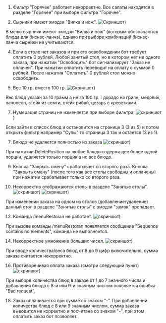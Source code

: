 1. Фильтр "Горячее" работает некорректно. 
Все салаты находятся в разделе "Горячее" при выборе фильтра "Горячее".

2. Сырники имеют эмодзи "Вилка и нож". ![Скриншот](https://github.com/McCenzly/-Kontur_QA_course_bot/blob/main/%D0%A1%D1%8B%D1%80%D0%BD%D0%B8%D0%BA%D0%B8%20%D0%B8%D0%BC%D0%B5%D1%8E%D1%82%20%D1%8D%D0%BC%D0%BE%D0%B4%D0%B7%D0%B8%20%22%D0%92%D0%B8%D0%BB%D0%BA%D0%B0%20%D0%B8%20%D0%BD%D0%BE%D0%B6%22.png))

В меню сырники имеют эмодзи "Вилка и нож" (которым обозначаются блюда для бизнес-ланча), однако при выборе комбинаций бизнес-ланча сырники не учитываются. 

4. Если в столе нет заказов и при его освобождении бот требует оплатить 0 рублей.
Любой занятый стол, но в котором нет ни одного заказа, при нажатии "Освободить" бот сигнализирует "Заказ не оплачен". При нажатии оплатить переводит на оплату с суммой 0 рублей. После нажатия "Оплатить" 0 рублей стол можно освободить.

5. Вес 10 гр. вместо 100 гр. ![Скриншот](https://github.com/McCenzly/-Kontur_QA_course_bot/blob/main/%D0%A6%D0%B5%D0%BD%D1%8B%20%D0%BD%D0%B5%20%D0%B7%D0%B0%20100%20%D0%B3%D1%80.%20%D0%B0%20%D0%B7%D0%B0%2010%20%D0%B3%D1%80..png))

Вес блюд указан за 10 грамм а не за 100 гр. : дорадо на гриле, медовик, наполеон, стейк из семги, стейк рибай, цезарь с креветками.

7. Нумерация страниц не изменяется при выборе фильтра. ![скриншот](https://github.com/McCenzly/-Kontur_QA_course_bot/blob/main/%D0%9D%D0%B5%20%D0%B8%D0%B7%D0%BC%D0%B5%D0%BD%D1%8F%D0%B5%D1%82%D1%81%D1%8F%20%D0%BD%D1%83%D0%BC%D0%B5%D1%80%D0%B0%D1%86%D0%B8%D1%8F%20%D1%81%D1%82%D1%80%D0%B0%D0%BD%D0%B8%D1%86.png))

Если зайти в список блюд и остановится на странице 3 (3 из 5) и потом открыть фильтр например "Супы" то страница 3 так и остается (3 из 1).

7. Блюдо не удаляется полностью из заказа ![скриншот](https://github.com/McCenzly/-Kontur_QA_course_bot/blob/main/DeletePosition%20%D1%83%D0%B4%D0%B0%D0%BB%D1%8F%D0%B5%D1%82%20%D1%82%D0%BE%D0%BB%D1%8C%D0%BA%D0%BE%20%D0%BE%D0%B4%D0%BD%D1%83%20%D0%BF%D0%BE%D1%80%D1%86%D0%B8%D1%8E%20%D0%B0%20%D0%BD%D0%B5%20%D0%B2%D1%81%D0%B5%20%D0%B1%D0%BB%D1%8E%D0%B4%D0%BE%20%D0%BF%D0%BE%D0%BB%D0%BD%D0%BE%D1%81%D1%82%D1%8C%D1%8E.png))
   
При нажатии DeletePosition на любое блюдо содержащее более одной порции, удаляется только порция а не все блюдо. 

9. Кнопка "Закрыть смену" срабатывает со второго раза.
Кнопка "Закрыть смену" (после того как все столы свободны и оплачены) при нажатии срабатывает только со второго раза.

10. Некорректно отображаются столы в разделе "Занятые столы". ![скриншот](https://github.com/McCenzly/-Kontur_QA_course_bot/blob/main/%D0%97%D0%B0%D0%BD%D1%8F%D1%82%D1%8B%D0%B5%20%D1%81%D1%82%D0%BE%D0%BB%D1%8B%20%D0%BD%D0%B5%D0%BA%D0%BE%D1%80%D1%80%D0%B5%D0%BA%D1%82%D0%BD%D0%BE%20%D0%BE%D1%82%D0%BE%D0%B1%D1%80%D0%B0%D0%B6%D0%B0%D1%8E%D1%82%D1%81%D1%8F_1.png))
 ![скриншот](https://github.com/McCenzly/-Kontur_QA_course_bot/blob/main/%D0%97%D0%B0%D0%BD%D1%8F%D1%82%D1%8B%D0%B5%20%D1%81%D1%82%D0%BE%D0%BB%D1%8B%20%D0%BD%D0%B5%D0%BA%D0%BE%D1%80%D1%80%D0%B5%D0%BA%D1%82%D0%BD%D0%BE%20%D0%BE%D1%82%D0%BE%D0%B1%D1%80%D0%B0%D0%B6%D0%B0%D1%8E%D1%82%D1%81%D1%8F_2.png))

При изменении заказа на одном из столов (добавление/удаление) данный стол в разделе "Занятые столы" с эмодзи "замок" пропадает.

12. Команда /menuRestoran не работает. ![скриншот](https://github.com/McCenzly/-Kontur_QA_course_bot/blob/main/menuRestoran%20%D0%BD%D0%B5%20%D1%80%D0%B0%D0%B1%D0%BE%D1%82%D0%B0%D0%B5%D1%82%20%D0%BA%D0%BE%D0%BC%D0%B0%D0%BD%D0%B4%D0%B0.png))

При вызове команды /menuRestoran появляется сообщение "Sequence contains no elements", команда не выполняется.

14. Некорректное умножение больших чисел. ![скриншот](https://github.com/McCenzly/-Kontur_QA_course_bot/blob/main/%D0%9D%D0%B5%D0%BA%D0%BE%D1%80%D1%80%D0%B5%D0%BA%D1%82%D0%BD%D1%8B%D0%B9%20%D0%BF%D0%BE%D0%B4%D1%81%D1%87%D0%B5%D1%82%20%D1%87%D0%B8%D1%81%D0%B5%D0%BB%20%D0%BE%D1%82%208%20%D0%B4%D0%BE%209%20%D0%B7%D0%BD%D0%B0%D0%BA%D0%BE%D0%B2.png))

При вводе количества/веса блюд от 8 до 9 цифр включительно, сумма заказа считается некорректно.

16. Противоречивая оплата заказа (смотри следующий пункт) ![скриншот](https://github.com/McCenzly/-Kontur_QA_course_bot/blob/main/Bad%20request.png))

При выборе количества блюд в заказе от 1 до 7 значного числа и добавления блюда с 8-и или 9-и значным числом появляется ошибка "Bad request".

18. Заказ оплачивается при сумме со знаком "-".
При добавлении количества блюд с 8 или 9 значным числом, сумма заказа выводится не корректно и посчитана со знаком "-", при этом оплатить заказ бот позволяет.
